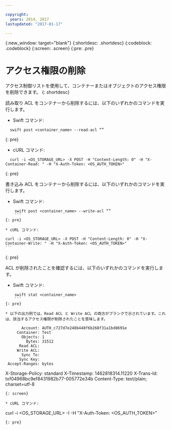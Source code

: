 ```yaml
---

copyright:
  years: 2014, 2017
lastupdated: "2017-01-17"

---
```

{:new_window: target="blank"}
{:shortdesc: .shortdesc}
{:codeblock: .codeblock}
{:screen: .screen}
{:pre: .pre}


# アクセス権限の削除 

アクセス制御リストを使用して、コンテナーまたはオブジェクトのアクセス権限を削除できます。
{: shortdesc}

読み取り ACL をコンテナーから削除するには、以下のいずれかのコマンドを実行します。

* Swift コマンド:

```
  swift post <container_name> --read-acl “”
  ```
{: pre}

* cURL コマンド:

```
  curl -i <OS_STORAGE_URL> -X POST -H "Content-Length: 0" -H "X-Container-Read: " -H "X-Auth-Token: <OS_AUTH_TOKEN>"
  ```
{: pre}

書き込み ACL をコンテナーから削除するには、以下のいずれかのコマンドを実行します。

* Swift コマンド:

```
    swift post <container_name> --write-acl “”
    ```
{: pre}

* cURL コマンド:

```
    curl -i <OS_STORAGE_URL> -X POST -H "Content-Length: 0" -H "X-Container-Write: " -H "X-Auth-Token: <OS_AUTH_TOKEN>"
    ```
{: pre}

ACL が削除されたことを確認するには、以下のいずれかのコマンドを実行します。

* Swift コマンド:

```
    swift stat <container_name>
    ```
{: pre}

* 以下の出力例では、Read ACL と Write ACL の両方がブランクで示されています。これは、該当するアクセス権限が削除されたことを意味します。

```
           Account: AUTH_c727d7e248b448f6b268f31a1bd8691e
         Container: Test
           Objects: 1
             Bytes: 31512
          Read ACL:
         Write ACL:
           Sync To:
          Sync Key:
     Accept-Ranges: bytes
  X-Storage-Policy: standard
       X-Timestamp: 1462818314.11220
        X-Trans-Id: txf04968bc9ef8431982b77-005772e34b
      Content-Type: text/plain; charset=utf-8
  ```
{: screen}

* cURL コマンド:

```
  curl -i <OS_STORAGE_URL> -I -H "X-Auth-Token: <OS_AUTH_TOKEN>"
  ```
{: pre}

